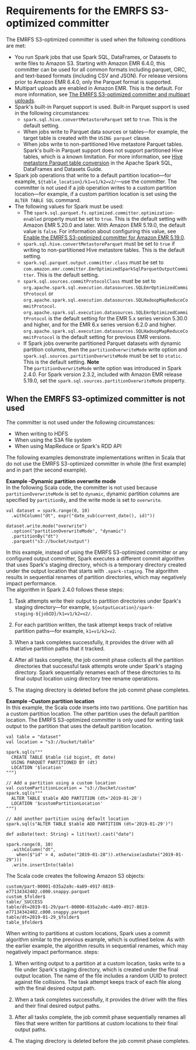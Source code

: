 # Requirements for the EMRFS S3\-optimized committer<a name="emr-spark-committer-reqs"></a>

The EMRFS S3\-optimized committer is used when the following conditions are met:
+ You run Spark jobs that use Spark SQL, DataFrames, or Datasets to write files to Amazon S3\. Starting with Amazon EMR 6\.4\.0, this committer can be used for all common formats including parquet, ORC, and text\-based formats \(including CSV and JSON\)\. For release versions prior to Amazon EMR 6\.4\.0, only the Parquet format is supported\.
+ Multipart uploads are enabled in Amazon EMR\. This is the default\. For more information, see [The EMRFS S3\-optimized committer and multipart uploads](emr-spark-committer-multipart.md)\. 
+ Spark's built\-in Parquet support is used\. Built\-in Parquet support is used in the following circumstances:
  + `spark.sql.hive.convertMetastoreParquet` set to `true`\. This is the default setting\.
  + When jobs write to Parquet data sources or tables—for example, the target table is created with the `USING parquet` clause\. 
  + When jobs write to non\-partitioned Hive metastore Parquet tables\. Spark's built\-in Parquet support does not support partitioned Hive tables, which is a known limitation\. For more information, see [Hive metastore Parquet table conversion](https://spark.apache.org/docs/latest/sql-data-sources-parquet.html#hive-metastore-parquet-table-conversion) in the Apache Spark SQL, DataFrames and Datasets Guide\.
+ Spark job operations that write to a default partition location—for example, `${table_location}/k1=v1/k2=v2/`—use the committer\. The committer is not used if a job operation writes to a custom partition location—for example, if a custom partition location is set using the `ALTER TABLE SQL` command\.
+ The following values for Spark must be used:
  + The `spark.sql.parquet.fs.optimized.committer.optimization-enabled` property must be set to `true`\. This is the default setting with Amazon EMR 5\.20\.0 and later\. With Amazon EMR 5\.19\.0, the default value is `false`\. For information about configuring this value, see [Enable the EMRFS S3\-optimized committer for Amazon EMR 5\.19\.0](emr-spark-committer-enable.md)\.
  + `spark.sql.hive.convertMetastoreParquet` must be set to `true` if writing to non\-partitioned Hive metastore tables\. This is the default setting\.
  + `spark.sql.parquet.output.committer.class` must be set to `com.amazon.emr.committer.EmrOptimizedSparkSqlParquetOutputCommitter`\. This is the default setting\.
  + `spark.sql.sources.commitProtocolClass` must be set to `org.apache.spark.sql.execution.datasources.SQLEmrOptimizedCommitProtocol` or `org.apache.spark.sql.execution.datasources.SQLHadoopMapReduceCommitProtocol`\. `org.apache.spark.sql.execution.datasources.SQLEmrOptimizedCommitProtocol` is the default setting for the EMR 5\.x series version 5\.30\.0 and higher, and for the EMR 6\.x series version 6\.2\.0 and higher\. `org.apache.spark.sql.execution.datasources.SQLHadoopMapReduceCommitProtocol` is the default setting for previous EMR versions\.
  + If Spark jobs overwrite partitioned Parquet datasets with dynamic partition columns, then the `partitionOverwriteMode` write option and `spark.sql.sources.partitionOverwriteMode` must be set to `static`\. This is the default setting\.
**Note**  
The `partitionOverwriteMode` write option was introduced in Spark 2\.4\.0\. For Spark version 2\.3\.2, included with Amazon EMR release 5\.19\.0, set the `spark.sql.sources.partitionOverwriteMode` property\. 

## When the EMRFS S3\-optimized committer is not used<a name="emr-spark-committer-reqs-anti"></a>

The committer is not used under the following circumstances:
+ When writing to HDFS
+ When using the S3A file system
+ When using MapReduce or Spark's RDD API

The following examples demonstrate implementations written in Scala that do not use the EMRFS S3\-optimized committer in whole \(the first example\) and in part \(the second example\)\.

**Example –Dynamic partition overwrite mode**  
In the following Scala code, the committer is not used because `partitionOverwriteMode` is set to `dynamic`, dynamic partition columns are specified by `partitionBy`, and the write mode is set to `overwrite`\.  

```
val dataset = spark.range(0, 10)
  .withColumn("dt", expr("date_sub(current_date(), id)"))

dataset.write.mode("overwrite")
  .option("partitionOverwriteMode", "dynamic")
  .partitionBy("dt")
  .parquet("s3://bucket/output")
```
In this example, instead of using the EMRFS S3\-optimized committer or any configured output committer, Spark executes a different commit algorithm that uses Spark's staging directory, which is a temporary directory created under the output location that starts with `.spark-staging`\. The algorithm results in sequential renames of partition directories, which may negatively impact performance\.  
The algorithm in Spark 2\.4\.0 follows these steps:  

1. Task attempts write their output to partition directories under Spark's staging directory—for example, `${outputLocation}/spark-staging-${jobID}/k1=v1/k2=v2/`\.

1. For each partition written, the task attempt keeps track of relative partition paths—for example, `k1=v1/k2=v2`\.

1. When a task completes successfully, it provides the driver with all relative partition paths that it tracked\.

1. After all tasks complete, the job commit phase collects all the partition directories that successful task attempts wrote under Spark's staging directory\. Spark sequentially renames each of these directories to its final output location using directory tree rename operations\.

1. The staging directory is deleted before the job commit phase completes\.

**Example –Custom partition location**  
In this example, the Scala code inserts into two partitions\. One partition has a custom partition location\. The other partition uses the default partition location\. The EMRFS S3\-optimized committer is only used for writing task output to the partition that uses the default partition location\.  

```
val table = "dataset"
val location = "s3://bucket/table"
                            
spark.sql(s"""
  CREATE TABLE $table (id bigint, dt date) 
  USING PARQUET PARTITIONED BY (dt) 
  LOCATION '$location'
""")
                            
// Add a partition using a custom location
val customPartitionLocation = "s3://bucket/custom"
spark.sql(s"""
  ALTER TABLE $table ADD PARTITION (dt='2019-01-28') 
  LOCATION '$customPartitionLocation'
""")
                            
// Add another partition using default location
spark.sql(s"ALTER TABLE $table ADD PARTITION (dt='2019-01-29')")
                            
def asDate(text: String) = lit(text).cast("date")
                            
spark.range(0, 10)
  .withColumn("dt",
    when($"id" > 4, asDate("2019-01-28")).otherwise(asDate("2019-01-29")))
  .write.insertInto(table)
```
The Scala code creates the following Amazon S3 objects:  

```
custom/part-00001-035a2a9c-4a09-4917-8819-e77134342402.c000.snappy.parquet
custom_$folder$
table/_SUCCESS
table/dt=2019-01-29/part-00000-035a2a9c-4a09-4917-8819-e77134342402.c000.snappy.parquet
table/dt=2019-01-29_$folder$
table_$folder$
```
When writing to partitions at custom locations, Spark uses a commit algorithm similar to the previous example, which is outlined below\. As with the earlier example, the algorithm results in sequential renames, which may negatively impact performance\. steps:  

1. When writing output to a partition at a custom location, tasks write to a file under Spark's staging directory, which is created under the final output location\. The name of the file includes a random UUID to protect against file collisions\. The task attempt keeps track of each file along with the final desired output path\.

1. When a task completes successfully, it provides the driver with the files and their final desired output paths\.

1. After all tasks complete, the job commit phase sequentially renames all files that were written for partitions at custom locations to their final output paths\.

1. The staging directory is deleted before the job commit phase completes\.
